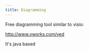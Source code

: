 ```yaml
---
title: Diagramming
---
```


Free diagramming tool similar to visio:

  http://www.yworks.com/yed

It's java based
